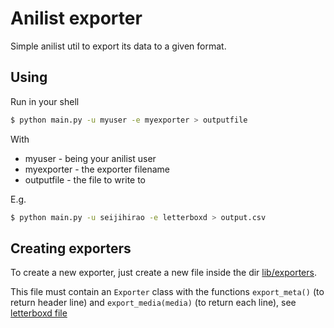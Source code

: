 # Anilist exporter

Simple anilist util to export its data to a given format.

## Using

Run in your shell

```bash
$ python main.py -u myuser -e myexporter > outputfile
```

With
 * myuser - being your anilist user
 * myexporter - the exporter filename
 * outputfile - the file to write to

E.g.

```bash
$ python main.py -u seijihirao -e letterboxd > output.csv
```

## Creating exporters

To create a new exporter, just create a new file inside the dir [lib/exporters](./lib/exporters/).

This file must contain an `Exporter` class with the functions `export_meta()` (to return header line) and `export_media(media)` (to return each line),
see [letterboxd file](./lib/exporters/letterboxd.py)
